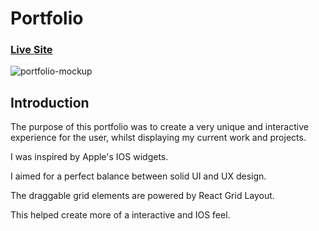 # Portfolio

### [Live Site](https://jordanbinnie.com)

![portfolio-mockup](https://user-images.githubusercontent.com/110155852/189001381-ada69b51-8db6-4dfb-bca8-823abf8266b1.png)

## Introduction

The purpose of this portfolio was to create a very unique and interactive experience for the user, whilst displaying my current work and projects. 

I was inspired by Apple's IOS widgets. 

I aimed for a perfect balance between solid UI and UX design. 

The draggable grid elements are powered by React Grid Layout. 

This helped create more of a interactive and IOS feel.